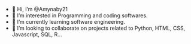 - 👋 Hi, I’m @Amynaby21
- 👀 I’m interested in Programming and coding softwares.
- 🌱 I’m currently learning software engineering.
- 💞️ I’m looking to collaborate on projects related to Python, HTML, CSS, Javascript, SQL, R...


<!---
Amynaby21/Amynaby21 is a ✨ special ✨ repository because its `README.md` (this file) appears on your GitHub profile.
You can click the Preview link to take a look at your changes.
--->
